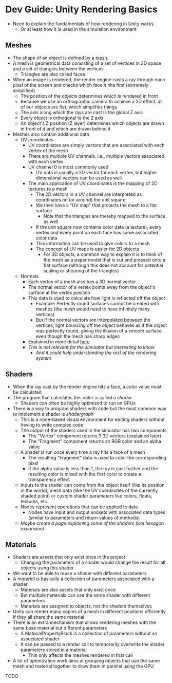 # Dev Guide: Unity Rendering Basics

- Need to explain the fundamentals of how rendering in Unity works
	- Or at least how it is used in the simulation environment

## Meshes

- The shape of an object is defined by a [mesh](https://docs.unity3d.com/Manual/mesh-introduction.html).
- A mesh is geometrical data consisting of a set of vertices in 3D space and a set of triangles between the vertices
	- Triangles are also called faces
- When an image is rendered, the render engine casts a ray through each pixel of the screen and checks which face it hits first (extremely simplified)
	- The position of the objects determines which is rendered in front
	- Because we use an orthographic camera to achieve a 2D effect, all of our objects are flat, which simplifies things
	- The axis along which the rays are cast is the global Z axis
	- Every object is orthogonal to the Z axis
	- An object's Z position (Z layer) determines which objects are drawn in front of it and which are drawn behind it
- Meshes also contain additional data
	- UV coordinates
		- UV coordinates are simply vectors that are associated with each vertex of the mesh
		- There are multiple UV channels, i.e., multiple vectors associated with each vertex
		- UV channel 0 is most commonly used
			- UV data is usually a 2D vector for each vertex, but higher dimensional vectors can be used as well
		- The main application of UV coordinates is the mapping of 2D textures to a mesh
			- The 2D vectors in a UV channel are interpreted as coordinates on (or around) the unit square
			- We then have a "UV map" that projects the mesh to a flat surface
				- Note that the triangles are thereby mapped to the surface as well
			- If the unit square now contains color data (a texture), every vertex and every point on each face has some associated color data
			- This information can be used to give colors to a mesh
			- The concept of UV maps is easier for 2D objects
				- For 3D objects, a common way to explain it is to think of the mesh as a paper model that is cut and pressed onto a flat surface (although this does not account for potential scaling or shearing of the triangles)
	- Normals
		- Each vertex of a mesh also has a 3D normal vector
		- The normal vector of a vertex points away from the object's surface at the vertex position
		- This data is used to calculate how light is reflected off the object
			- Example: Perfectly round surfaces cannot be created with meshes (the mesh would need to have infinitely many vertices)
			- But if the normal vectors are interpolated between the vertices, light bouncing off the object behaves as if the object was perfectly round, giving the illusion of a smooth surface even though the mesh has sharp edges
		- Explained in more detail [here](https://docs.unity3d.com/Manual/StandardShaderMaterialParameterNormalMap.html)
		- *This is not relevant for the simulator but interesting to know*
			- *And it could help understanding the rest of the rendering system*


## Shaders

- When the ray cast by the render engine hits a face, a color value must be calculated
- The program that calculates this color is called a *shader*
	- Shaders can often be highly optimized to run on GPUs
- There is a way to program shaders with code but the most common way to implement a shader is *shadergraph*
	- This is a node-based visual environment for editing shaders without having to write complex code
	- The output of the shaders used in the simulator has two components
		- The "Vertex" component returns 3 3D vectors (explained later)
		- The "Fragment" component returns an RGB color and an alpha value
	- A shader is run once every time a ray hits a face of a mesh
		- The resulting "Fragment" data is used to color the corresponding pixel
		- If the alpha value is less than 1, the ray is cast further and the resulting color is mixed with the first color to create a transparency effect
	- Inputs to the shader can come from the object itself (like its position in the world), mesh data (like the UV coordinates of the currently shaded point) or custom shader parameters like colors, floats, textures, etc.
	- Nodes represent operations that can be applied to data
		- Nodes have input and output sockets with associated data types (similar to parameters and return values of methods)
	- *Maybe create a page explaining some of the shaders (like hexagon expansion)*


## Materials

- Shaders are assets that only exist once in the project
	- Changing the parameters of a shader would change the result for all objects using this shader
- We want to be able to reuse a shader with different parameters
- A *material* is basically a collection of parameters associated with a shader
	- Materials are also assets that only exist once
	- But multiple materials can use the same shader with different parameters
	- Materials are assigned to objects, not the shaders themselves
- Unity can render many copies of a mesh in different positions efficiently if they all share the same material
- There is an extra mechanism that allows rendering meshes with the same base material but different parameters
	- A MaterialPropertyBlock is a collection of parameters without an associated shader
	- It can be passed to a render call to temporarily overwrite the shader parameters stored in a material
		- This only affects the meshes rendered in that call
- A lot of optimization work aims at grouping objects that use the same mesh and material together to draw them in parallel using the GPU





TODO
